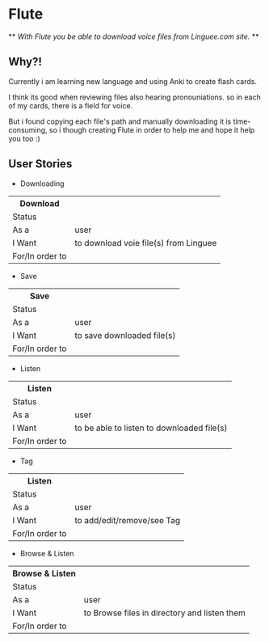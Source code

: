# Flute

** _With Flute you be able to download voice files from Linguee.com site._ **

## Why?!
Currently i am learning new language and using Anki to create flash cards.

I think its good when reviewing files also hearing pronouniations.
so in each of my cards, there is a field for voice.

But i found copying each file's path and manually downloading it is time-consuming,
so i though creating Flute in order to help me and hope it help you too :)



## User Stories

- Downloading
<table class="tg">
  <tr>
    <th class="tg-s6z2">Download<br></th>
    <th class="tg-031e"></th>
  </tr>
  <tr>
    <td class="tg-yw4l">Status<br></td>
    <td class="tg-yw4l"></td>
  </tr>
  <tr>
    <td class="tg-031e">As a<br></td>
    <td class="tg-031e">user</td>
  </tr>
  <tr>
    <td class="tg-031e">I Want <br></td>
    <td class="tg-031e">to download voie file(s) from Linguee<br></td>
  </tr>
  <tr>
    <td class="tg-031e">For/In order to<br></td>
    <td class="tg-031e"></td>
  </tr>
</table>


- Save
<table class="tg">
  <tr>
    <th class="tg-s6z2">Save<br></th>
    <th class="tg-031e"></th>
  </tr>
  <tr>
    <td class="tg-yw4l">Status<br></td>
    <td class="tg-yw4l"></td>
  </tr>
  <tr>
    <td class="tg-031e">As a<br></td>
    <td class="tg-031e">user</td>
  </tr>
  <tr>
    <td class="tg-031e">I Want <br></td>
    <td class="tg-031e">to save downloaded file(s)<br></td>
  </tr>
  <tr>
    <td class="tg-031e">For/In order to<br></td>
    <td class="tg-031e"></td>
  </tr>
</table>

- Listen
<table class="tg">
  <tr>
    <th class="tg-s6z2">Listen<br></th>
    <th class="tg-031e"></th>
  </tr>
  <tr>
    <td class="tg-yw4l">Status<br></td>
    <td class="tg-yw4l"></td>
  </tr>
  <tr>
    <td class="tg-031e">As a<br></td>
    <td class="tg-031e">user</td>
  </tr>
  <tr>
    <td class="tg-031e">I Want <br></td>
    <td class="tg-031e">to be able to listen to downloaded file(s)<br></td>
  </tr>
  <tr>
    <td class="tg-031e">For/In order to<br></td>
    <td class="tg-031e"></td>
  </tr>
</table>

- Tag
<table class="tg">
  <tr>
    <th class="tg-s6z2">Listen<br></th>
    <th class="tg-031e"></th>
  </tr>
  <tr>
    <td class="tg-yw4l">Status<br></td>
    <td class="tg-yw4l"></td>
  </tr>
  <tr>
    <td class="tg-031e">As a<br></td>
    <td class="tg-031e">user</td>
  </tr>
  <tr>
    <td class="tg-031e">I Want <br></td>
    <td class="tg-031e">to add/edit/remove/see Tag<br></td>
  </tr>
  <tr>
    <td class="tg-031e">For/In order to<br></td>
    <td class="tg-031e"></td>
  </tr>
</table>


- Browse & Listen
<table class="tg">
  <tr>
    <th class="tg-s6z2">Browse &amp; Listen<br></th>
    <th class="tg-031e"></th>
  </tr>
  <tr>
    <td class="tg-yw4l">Status<br></td>
    <td class="tg-yw4l"></td>
  </tr>
  <tr>
    <td class="tg-031e">As a<br></td>
    <td class="tg-031e">user</td>
  </tr>
  <tr>
    <td class="tg-031e">I Want <br></td>
    <td class="tg-031e">to Browse files in directory and listen them<br></td>
  </tr>
  <tr>
    <td class="tg-031e">For/In order to<br></td>
    <td class="tg-031e"></td>
  </tr>
</table>
